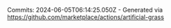 Commits: 2024-06-05T06:14:25.050Z - Generated via https://github.com/marketplace/actions/artificial-grass
<br>
